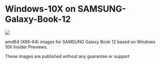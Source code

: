 # Windows-10X on SAMSUNG-Galaxy-Book-12
<img src="https://github.com/daviiid99/Windows-10X-SAMSUNG-Galaxy-Book-12/blob/main/logo.png">

amd64 (X86-64) images for SAMSUNG Galaxy Book 12 based on Windows 10X Insider Previews.

These images are published without any guarantee or support
